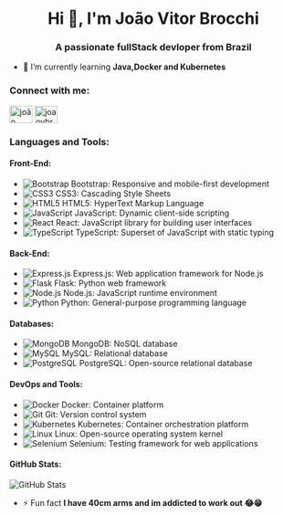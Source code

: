 <h1 align="center">Hi 👋, I'm João Vitor Brocchi</h1>
<h3 align="center">A passionate fullStack devloper from Brazil</h3>

- 🌱 I’m currently learning **Java,Docker and Kubernetes**



<h3 align="left">Connect with me:</h3>
<p align="left">
<a href="https://linkedin.com/in/joão vitor brocchi" target="blank"><img align="center" src="https://raw.githubusercontent.com/rahuldkjain/github-profile-readme-generator/master/src/images/icons/Social/linked-in-alt.svg" alt="joão vitor brocchi" height="30" width="40" /></a>
<a href="https://instagram.com/joaovbrocchi" target="blank"><img align="center" src="https://raw.githubusercontent.com/rahuldkjain/github-profile-readme-generator/master/src/images/icons/Social/instagram.svg" alt="joaovbrocchi" height="30" width="40" /></a>
</p>

### Languages and Tools:

#### Front-End:
- ![Bootstrap](https://raw.githubusercontent.com/devicons/devicon/master/icons/bootstrap/bootstrap-plain-wordmark.svg) Bootstrap: Responsive and mobile-first development
- ![CSS3](https://raw.githubusercontent.com/devicons/devicon/master/icons/css3/css3-original-wordmark.svg) CSS3: Cascading Style Sheets
- ![HTML5](https://raw.githubusercontent.com/devicons/devicon/master/icons/html5/html5-original-wordmark.svg) HTML5: HyperText Markup Language
- ![JavaScript](https://raw.githubusercontent.com/devicons/devicon/master/icons/javascript/javascript-original.svg) JavaScript: Dynamic client-side scripting
- ![React](https://raw.githubusercontent.com/devicons/devicon/master/icons/react/react-original-wordmark.svg) React: JavaScript library for building user interfaces
- ![TypeScript](https://raw.githubusercontent.com/devicons/devicon/master/icons/typescript/typescript-original.svg) TypeScript: Superset of JavaScript with static typing

#### Back-End:
- ![Express.js](https://raw.githubusercontent.com/devicons/devicon/master/icons/express/express-original-wordmark.svg) Express.js: Web application framework for Node.js
- ![Flask](https://www.vectorlogo.zone/logos/pocoo_flask/pocoo_flask-icon.svg) Flask: Python web framework
- ![Node.js](https://raw.githubusercontent.com/devicons/devicon/master/icons/nodejs/nodejs-original-wordmark.svg) Node.js: JavaScript runtime environment
- ![Python](https://raw.githubusercontent.com/devicons/devicon/master/icons/python/python-original.svg) Python: General-purpose programming language

#### Databases:
- ![MongoDB](https://raw.githubusercontent.com/devicons/devicon/master/icons/mongodb/mongodb-original-wordmark.svg) MongoDB: NoSQL database
- ![MySQL](https://raw.githubusercontent.com/devicons/devicon/master/icons/mysql/mysql-original-wordmark.svg) MySQL: Relational database
- ![PostgreSQL](https://raw.githubusercontent.com/devicons/devicon/master/icons/postgresql/postgresql-original-wordmark.svg) PostgreSQL: Open-source relational database

#### DevOps and Tools:
- ![Docker](https://raw.githubusercontent.com/devicons/devicon/master/icons/docker/docker-original-wordmark.svg) Docker: Container platform
- ![Git](https://www.vectorlogo.zone/logos/git-scm/git-scm-icon.svg) Git: Version control system
- ![Kubernetes](https://www.vectorlogo.zone/logos/kubernetes/kubernetes-icon.svg) Kubernetes: Container orchestration platform
- ![Linux](https://raw.githubusercontent.com/devicons/devicon/master/icons/linux/linux-original.svg) Linux: Open-source operating system kernel
- ![Selenium](https://raw.githubusercontent.com/detain/svg-logos/780f25886640cef088af994181646db2f6b1a3f8/svg/selenium-logo.svg) Selenium: Testing framework for web applications

#### GitHub Stats:
![GitHub Stats](https://github-readme-stats.vercel.app/api/top-langs?username=joaobrocchi&show_icons=true&locale=en&layout=compact)


- ⚡ Fun fact **I have 40cm arms and im addicted to work out 😂😁**
